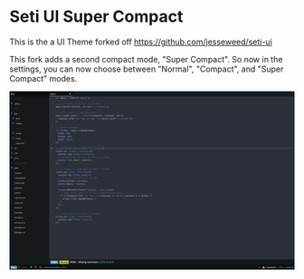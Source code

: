 # Seti UI Super Compact

This is the a UI Theme forked off https://github.com/jesseweed/seti-ui

This fork adds a second compact mode, "Super Compact". So now in the settings, you can now choose between "Normal", "Compact", and "Super Compact" modes.

![Screenshot](https://github.com/mdonnalley/seti-super-compact-ui/blob/master/screenshot.png?raw=true)

